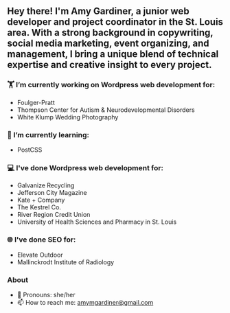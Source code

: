 ## Hey there! I'm Amy Gardiner, a junior web developer and project coordinator in the St. Louis area. With a strong background in copywriting, social media marketing, event organizing, and management, I bring a unique blend of technical expertise and creative insight to every project.


### 🏋 I’m currently working on Wordpress web development for:
- Foulger-Pratt
- Thompson Center for Autism & Neurodevelopmental Disorders
- White Klump Wedding Photography

### 🤔 I’m currently learning:
- PostCSS

### 💻 I've done Wordpress web development for:
- Galvanize Recycling
- Jefferson City Magazine
- Kate + Company
- The Kestrel Co.
- River Region Credit Union
- University of Health Sciences and Pharmacy in St. Louis

### 🌐 I've done SEO for:
- Elevate Outdoor
- Mallinckrodt Institute of Radiology


### About
- 👋 Pronouns: she/her
- 📫 How to reach me: amymgardiner@gmail.com
